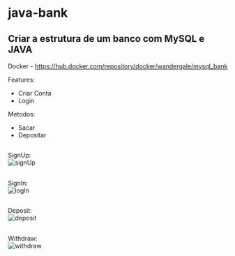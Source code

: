 # java-bank

## Criar a estrutura de um banco com MySQL e JAVA

Docker - https://hub.docker.com/repository/docker/wandergale/mysql_bank

Features:
  * Criar Conta
  * Login
 
Metodos:
 * Sacar
 * Depositar
##

SignUp:<br/>
![signUp](https://user-images.githubusercontent.com/60633445/204682607-5fbefd35-4f0c-49d3-961c-b38480a80415.png)
##
SignIn: <br/>
![logIn](https://user-images.githubusercontent.com/60633445/204682673-af2ff421-70bd-44ca-a831-a14bfc6e2f2e.png)
##
Deposit:<br/>
![deposit](https://user-images.githubusercontent.com/60633445/204682575-7fd4b270-c629-4032-a9e2-628c529aa496.png)
##
Withdraw:<br/>
![withdraw](https://user-images.githubusercontent.com/60633445/204682625-8df47490-6a97-4ec4-b3ea-ba9681f7c3d0.png)
##

